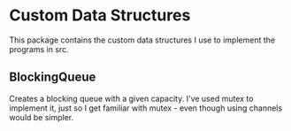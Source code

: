 # Custom Data Structures
This package contains the custom data structures I use to implement the programs in src.

## BlockingQueue
Creates a blocking queue with a given capacity.
I've used mutex to implement it, just so I get familiar with mutex - even though using channels would be simpler.